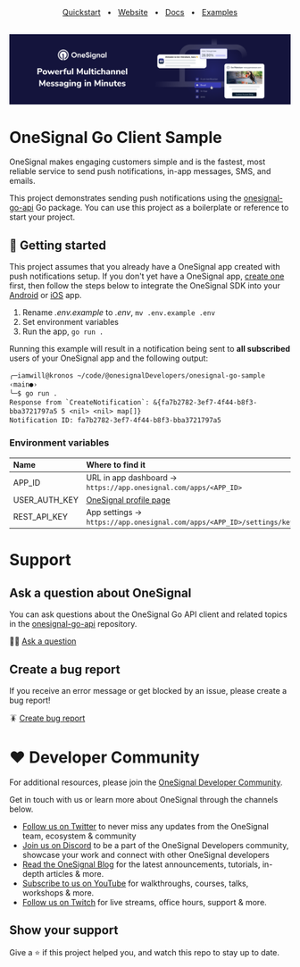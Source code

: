 <div align="center">
  <a href="https://documentation.onesignal.com/docs/onboarding-with-onesignal" target="_blank">Quickstart</a>
  <span>&nbsp;&nbsp;•&nbsp;&nbsp;</span>
  <a href="https://onesignal.com/" target="_blank">Website</a>
  <span>&nbsp;&nbsp;•&nbsp;&nbsp;</span>
  <a href="https://documentation.onesignal.com/docs" target="_blank">Docs</a>
  <span>&nbsp;&nbsp;•&nbsp;&nbsp;</span>
  <a href="https://github.com/OneSignalDevelopers" target="_blank">Examples</a>
  <br />
 <br />
</div>

![OneSignal](https://github.com/OneSignalDevelopers/.github/blob/main/assets/onesignal-banner.png?raw=true)

# OneSignal Go Client Sample

OneSignal makes engaging customers simple and is the fastest, most reliable service to send push notifications, in-app messages, SMS, and emails.

This project demonstrates sending push notifications using the [onesignal-go-api](https://pkg.go.dev/github.com/OneSignal/onesignal-go-api) Go package. You can use this project as a boilerplate or reference to start your project.

## 🚦 Getting started

This project assumes that you already have a OneSignal app created with push notifications setup. If you don't yet have a OneSignal app, [create one](https://documentation.onesignal.com/docs/apps-organizations#create-an-app) first, then follow the steps below to integrate the OneSignal SDK into your [Android](https://documentation.onesignal.com/docs/android-sdk-setup) or [iOS](https://documentation.onesignal.com/docs/ios-sdk-setup) app.

1. Rename _.env.example_ to _.env_, `mv .env.example .env`
2. Set environment variables
3. Run the app, `go run .`

Running this example will result in a notification being sent to **all subscribed** users of your OneSignal app and the following output:

```shell
╭─iamwill@kronos ~/code/@onesignalDevelopers/onesignal-go-sample ‹main●›
╰─$ go run .
Response from `CreateNotification`: &{fa7b2782-3ef7-4f44-b8f3-bba3721797a5 5 <nil> <nil> map[]}
Notification ID: fa7b2782-3ef7-4f44-b8f3-bba3721797a5
```

### Environment variables

| Name          | Where to find it                                                                |
| :------------ | :------------------------------------------------------------------------------ |
| APP_ID        | URL in app dashboard -> `https://app.onesignal.com/apps/<APP_ID>`               |
| USER_AUTH_KEY | [OneSignal profile page](https://app.onesignal.com/profile)                     |
| REST_API_KEY  | App settings -> `https://app.onesignal.com/apps/<APP_ID>/settings/keys_and_ids` |

# Support

## Ask a question about OneSignal

You can ask questions about the OneSignal Go API client and related topics in the [onesignal-go-api](https://github.com/onesignal/onesignal-go-api) repository.

🙋‍♂️ [Ask a question](https://github.com/OneSignal/onesignal-go-api/issues/new?assignees=&labels=triage&template=ask-question.yml&title=%5Bquestion%5D%3A+)

## Create a bug report

If you receive an error message or get blocked by an issue, please create a bug report!

🪳 [Create bug report](https://github.com/OneSignal/onesignal-go-api/issues/new?assignees=&labels=bug%2Ctriage&template=bug-report.yml&title=%5BBug%5D%3A+)

# ❤️ Developer Community

For additional resources, please join the [OneSignal Developer Community](https://onesignal.com/onesignal-developers).

Get in touch with us or learn more about OneSignal through the channels below.

- [Follow us on Twitter](https://twitter.com/onesignaldevs) to never miss any updates from the OneSignal team, ecosystem & community
- [Join us on Discord](https://discord.gg/EP7gf6Uz7G) to be a part of the OneSignal Developers community, showcase your work and connect with other OneSignal developers
- [Read the OneSignal Blog](https://onesignal.com/blog/) for the latest announcements, tutorials, in-depth articles & more.
- [Subscribe to us on YouTube](https://www.youtube.com/channel/UCe63d5EDQsSkOov-bIE_8Aw/featured) for walkthroughs, courses, talks, workshops & more.
- [Follow us on Twitch](https://www.twitch.tv/onesignaldevelopers) for live streams, office hours, support & more.

## Show your support

Give a ⭐️ if this project helped you, and watch this repo to stay up to date.

